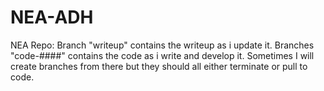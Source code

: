 # NEA-ADH
NEA Repo:
  Branch "writeup" contains the writeup as i update it.
  Branches "code-####" contains the code as i write and develop it. Sometimes I will create branches from there but they should all either terminate or pull to code.
  
